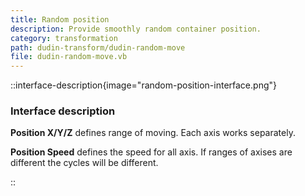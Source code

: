 ```yaml
---
title: Random position
description: Provide smoothly random container position.
category: transformation
path: dudin-transform/dudin-random-move
file: dudin-random-move.vb
---
```


::interface-description{image="random-position-interface.png"}

### Interface description

**Position X/Y/Z** defines range of moving. Each axis works separately.

**Position Speed** defines the speed for all axis. If ranges of axises are different the cycles will be different.

::
